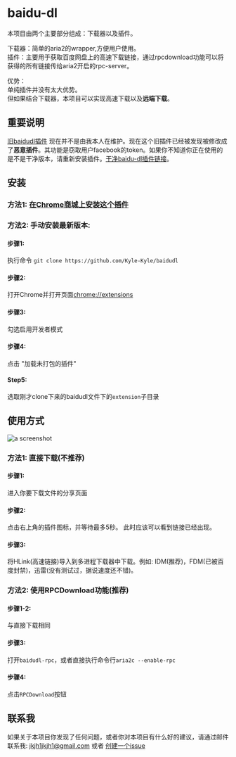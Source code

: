 # baidu-dl

本项目由两个主要部分组成：下载器以及插件。

下载器：简单的aria2的wrapper,方便用户使用。<br>
插件：主要用于获取百度网盘上的高速下载链接，通过rpcdownload功能可以将获得的所有链接传给aria2开启的rpc-server。

优势：<br>
单纯插件并没有太大优势。<br>
但如果结合下载器，本项目可以实现高速下载以及**远端下载**。

## 重要说明

[旧baidudl插件](https://chrome.google.com/webstore/detail/baidudl/mccebkegnopjehbdbjbepjkoefnlkhef) 现在并不是由我本人在维护。现在这个旧插件已经被发现被修改成了**恶意插件**。其功能是窃取用户facebook的token。如果你不知道你正在使用的是不是干净版本，请重新安装插件。[干净baidu-dl插件链接](https://chrome.google.com/webstore/detail/baidudl/lflnkcmjnhfedgibjackiibmcdnnoadb)。

## 安装

### 方法1: [在Chrome商城上安装这个插件](https://chrome.google.com/webstore/detail/baidudl/lflnkcmjnhfedgibjackiibmcdnnoadb)

### 方法2: 手动安装最新版本:

#### 步骤1:

执行命令 `git clone https://github.com/Kyle-Kyle/baidudl`

#### 步骤2:

打开Chrome并打开页面[chrome://extensions](chrome://extensions)

#### 步骤3:

勾选启用开发者模式

#### 步骤4:

点击 "加载未打包的插件"

#### Step5:

选取刚才clone下来的baidudl文件下的`extension`子目录

## 使用方式

![a screenshot](https://raw.githubusercontent.com/Kyle-Kyle/baidudl/master/extension/screenshot.png)


### 方法1: 直接下载(不推荐)

#### 步骤1:

进入你要下载文件的分享页面

#### 步骤2:

点击右上角的插件图标，并等待最多5秒。
此时应该可以看到链接已经出现。

#### 步骤3:

将HLink(高速链接)导入到多进程下载器中下载。例如: IDM(推荐)，FDM(已被百度封禁)，迅雷(没有测试过，据说速度还不错)。

### 方法2: 使用RPCDownload功能(推荐)

#### 步骤1-2:

与直接下载相同

#### 步骤3:

打开`baidudl-rpc`，或者直接执行命令行`aria2c --enable-rpc`

#### 步骤4:

点击`RPCDownload`按钮

## 联系我

如果关于本项目你发现了任何问题，或者你对本项目有什么好的建议，请通过邮件联系我: jkjh1jkjh1@gmail.com 或者 [创建一个issue](https://github.com/Kyle-Kyle/baidudl/issues/new)
